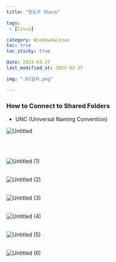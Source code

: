 ```yaml
---
title: "윈도우 Share"

tags:
 - [Cisco]

category: Windows&Linux
toc: true
toc_sticky: true

date: 2023-03-27
last_modified_at: 2023-03-27

img: ":61일차.png"

---
```


<!-- outline-start -->


### How to Connect to Shared Folders<br/>

- UNC (Universal Naming Convention)<br/>


![Untitled](https://user-images.githubusercontent.com/117553252/230994451-efdbad34-6899-4d35-937b-d819d0982396.png)

<br/><br/>

![Untitled (1)](https://user-images.githubusercontent.com/117553252/230994427-e8ddc9a1-141f-492b-a292-8310aaed7a4e.png)
<br/><br/>

![Untitled (2)](https://user-images.githubusercontent.com/117553252/230994434-d3d9b005-4e51-4c89-9e8d-bac6ef1f7485.png)
<br/><br/>

![Untitled (3)](https://user-images.githubusercontent.com/117553252/230994437-cd9d4f4b-eb51-47c7-b125-e1b570752228.png)
<br/><br/>

![Untitled (4)](https://user-images.githubusercontent.com/117553252/230994443-bb9df1e5-c7db-4b10-9ac6-7bd7d6e6a999.png)
<br/><br/>

![Untitled (5)](https://user-images.githubusercontent.com/117553252/230994445-04586a60-5e9c-46a4-94ec-8a62a640d2ba.png)
<br/><br/>

![Untitled (6)](https://user-images.githubusercontent.com/117553252/230994449-7deeb8f5-82cf-4b5b-8988-ebe2f80b2d54.png)
<br/><br/>

